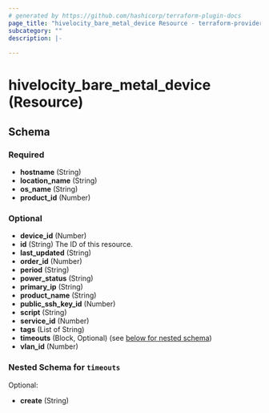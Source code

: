 ```yaml
---
# generated by https://github.com/hashicorp/terraform-plugin-docs
page_title: "hivelocity_bare_metal_device Resource - terraform-provider-hivelocity"
subcategory: ""
description: |-
  
---
```


# hivelocity_bare_metal_device (Resource)





<!-- schema generated by tfplugindocs -->
## Schema

### Required

- **hostname** (String)
- **location_name** (String)
- **os_name** (String)
- **product_id** (Number)

### Optional

- **device_id** (Number)
- **id** (String) The ID of this resource.
- **last_updated** (String)
- **order_id** (Number)
- **period** (String)
- **power_status** (String)
- **primary_ip** (String)
- **product_name** (String)
- **public_ssh_key_id** (Number)
- **script** (String)
- **service_id** (Number)
- **tags** (List of String)
- **timeouts** (Block, Optional) (see [below for nested schema](#nestedblock--timeouts))
- **vlan_id** (Number)

<a id="nestedblock--timeouts"></a>
### Nested Schema for `timeouts`

Optional:

- **create** (String)


